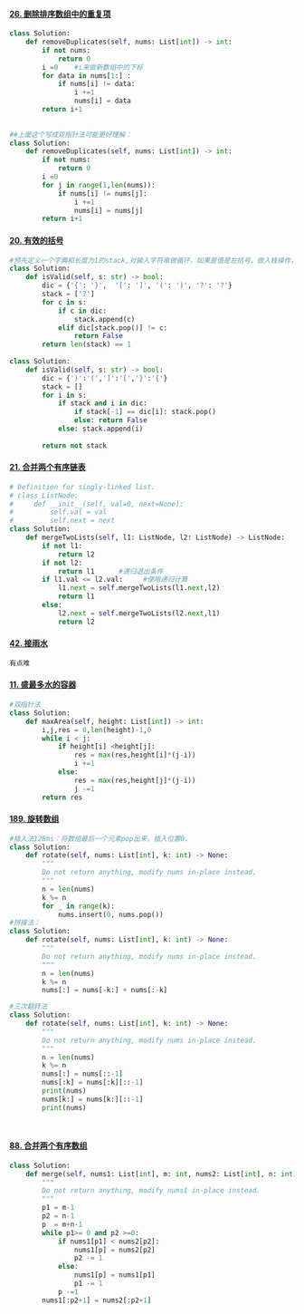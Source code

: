 #### [26. 删除排序数组中的重复项](https://leetcode-cn.com/problems/remove-duplicates-from-sorted-array/)

```python
class Solution:
    def removeDuplicates(self, nums: List[int]) -> int:
        if not nums:
            return 0
        i =0    #i来做新数组中的下标
        for data in nums[1:] :   
            if nums[i] != data:
                i +=1
                nums[i] = data
        return i+1
    
    
##上面这个写成双指针法可能更好理解：
class Solution:
    def removeDuplicates(self, nums: List[int]) -> int:
        if not nums:
            return 0
        i =0
        for j in range(1,len(nums)):
            if nums[i] != nums[j]:
                i +=1
                nums[i] = nums[j]
        return i+1
```

#### [20. 有效的括号](https://leetcode-cn.com/problems/valid-parentheses/)

```python
#预先定义一个字典和长度为1的stack,对输入字符串做循环，如果是值是左括号，做入栈操作，否则做出栈操作，将出栈元素在字典中的value与当前元素做对比，如果相等不做任何操作，如果不等，返回False,这样循环结束的时候再判断一下栈中元素是否都释放了。
class Solution:
    def isValid(self, s: str) -> bool:
        dic = {'{': '}',  '[': ']', '(': ')', '?': '?'}
        stack = ['?']
        for c in s:
            if c in dic: 
                stack.append(c)
            elif dic[stack.pop()] != c: 
                return False 
        return len(stack) == 1
    
class Solution:
    def isValid(self, s: str) -> bool:
        dic = {')':'(',']':'[','}':'{'}
        stack = []
        for i in s:
            if stack and i in dic:
                if stack[-1] == dic[i]: stack.pop()
                else: return False
            else: stack.append(i)
            
        return not stack


```

#### [21. 合并两个有序链表](https://leetcode-cn.com/problems/merge-two-sorted-lists/)

```python
# Definition for singly-linked list.
# class ListNode:
#     def __init__(self, val=0, next=None):
#         self.val = val
#         self.next = next
class Solution:
    def mergeTwoLists(self, l1: ListNode, l2: ListNode) -> ListNode:
        if not l1:
            return l2
        if not l2:
            return l1      #递归退出条件
        if l1.val <= l2.val:     #使用递归计算
            l1.next = self.mergeTwoLists(l1.next,l2)
            return l1
        else:
            l2.next = self.mergeTwoLists(l2.next,l1)
            return l2

```

#### [42. 接雨水](https://leetcode-cn.com/problems/trapping-rain-water/)



```python
有点难
```

#### [11. 盛最多水的容器](https://leetcode-cn.com/problems/container-with-most-water/)

```python
#双指针法
class Solution:
    def maxArea(self, height: List[int]) -> int:
        i,j,res = 0,len(height)-1,0
        while i < j:
            if height[i] <height[j]:
                res = max(res,height[i]*(j-i))
                i +=1
            else:
                res = max(res,height[j]*(j-i))
                j -=1
        return res
```

#### [189. 旋转数组](https://leetcode-cn.com/problems/rotate-array/)

```python
#插入法128ms：将数组最后一个元素pop出来，插入位置0.
class Solution:
    def rotate(self, nums: List[int], k: int) -> None:
        """
        Do not return anything, modify nums in-place instead.
        """
        n = len(nums)
        k %= n
        for _ in range(k):
            nums.insert(0, nums.pop())
#拼接法：
class Solution:
    def rotate(self, nums: List[int], k: int) -> None:
        """
        Do not return anything, modify nums in-place instead.
        """
        n = len(nums)
        k %= n
        nums[:] = nums[-k:] + nums[:-k]

#三次翻转法
class Solution:
    def rotate(self, nums: List[int], k: int) -> None:
        """
        Do not return anything, modify nums in-place instead.
        """
        n = len(nums)
        k %= n
        nums[:] = nums[::-1]
        nums[:k] = nums[:k][::-1]
        print(nums)
        nums[k:] = nums[k:][::-1]
        print(nums)

            

```

#### [88. 合并两个有序数组](https://leetcode-cn.com/problems/merge-sorted-array/)

```python
class Solution:
    def merge(self, nums1: List[int], m: int, nums2: List[int], n: int) -> None:
        """
        Do not return anything, modify nums1 in-place instead.
        """
        p1 = m-1
        p2 = n-1
        p  = m+n-1
        while p1>= 0 and p2 >=0:
            if nums1[p1] < nums2[p2]:
                nums1[p] = nums2[p2]
                p2 -= 1
            else:
                nums1[p] = nums1[p1]
                p1 -= 1
            p -=1
        nums1[:p2+1] = nums2[:p2+1]
```

